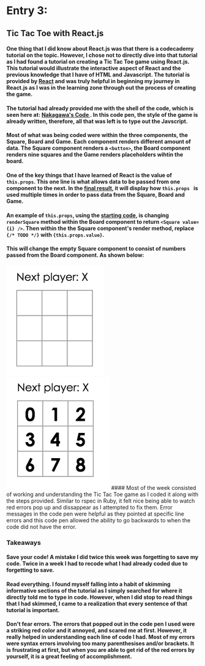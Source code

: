 # Entry 3:
## Tic Tac Toe with React.js
#### One thing that I did know about React.js was that there is a codecademy tutorial on the topic. However, I chose not to directly dive into that tutorial as I had found a tutorial on creating a Tic Tac Toe game using React.js. This tutorial would illustrate the interactive aspect of React and the previous knowledge that I have of HTML and Javascript. The tutorial is provided by [React](https://facebook.github.io/react/tutorial/tutorial.html) and was truly helpful in beginning my journey in React.js as I was in the learning zone through out the process of creating the game.
#### The tutorial had already provided me with the shell of the code, which is seen here at: [Nakagawa's Code ](https://codepen.io/ericnakagawa/pen/vXpjwZ?editors=0010). In this code pen, the style of the game is already written, therefore, all that was left is to type out the Javscript.
#### Most of what was being coded were within the three components, the Square, Board and Game. Each component renders different amount of data. The Square component renders a ```<button>```, the Board component renders nine squares and the Game renders placeholders wihtin the board.
#### One of the key things that I have learned of React is the value of ```this.props```. This one line is what allows data to be passed from one component to the next. In the [final result](https://codepen.io/ericnakagawa/pen/ALxakj), it will display how ```this.props ``` is used multiple times in order to pass data from the Square, Board and Game.
#### An example of ```this.props```, using the [starting code](https://codepen.io/ericnakagawa/pen/vXpjwZ?editors=0010), is changing ```renderSquare``` method within the Board component to return ```<Square value={i} />```. Then within the the Square component's render method, replace ```{/* TODO */}``` with ```{this.props.value}```.
#### This will change the empty Square component to consist of numbers passed from the Board component. As shown below:
<img src="../imgs/tictac-empty.png"/>
<img src="../imgs/tictac-numbers.png"/>
#### Most of the week consisted of working and understanding the Tic Tac Toe game as I coded it along with the steps provided. Similar to rspec in Ruby, it felt nice being able to watch red errors pop up and dissappear as I attempted to fix them. Error messages in the code pen were helpful as they pointed at specific line errors and this code pen allowed the ability to go backwards to when the code did not have the error.

### Takeaways
#### Save your code! A mistake I did twice this week was forgetting to save my code. Twice in a week I had to recode what I had already coded due to forgetting to save.
#### Read everything. I found myself falling into a habit of skimming informative sections of the tutorial as I simply searched for where it directly told me to type in code. However, when I did stop to read things that I had skimmed, I came to a realization that every sentence of that tutorial is important.
#### Don't fear errors. The errors that popped out in the code pen I used were a striking red color and it annoyed, and scared me at first. However, it really helped in understanding each line of code I had. Most of my errors were syntax errors involving too many parenthesises and/or brackets. It is frustrating at first, but when you are able to get rid of the red errors by yourself, it is a great feeling of accomplishment.